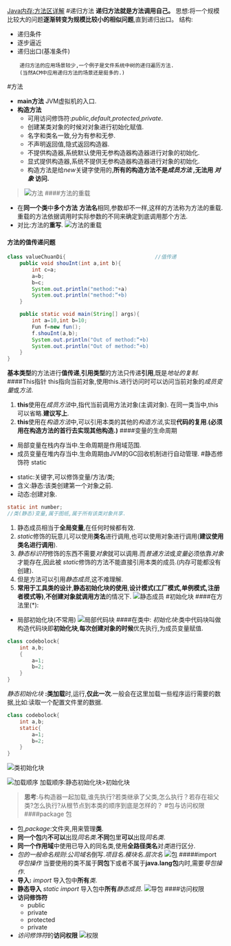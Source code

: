 [Java内存:方法区详解](https://www.cnblogs.com/wangguoning/p/6109377.html)
#递归方法
**递归方法就是方法调用自己。**
思想:将一个规模比较大的问题**逐渐转变为规模比较小的相似问题**,直到递归出口。
结构:
- 递归条件
- 逐步逼近
- 递归出口(基准条件)
~~~
    递归方法的应用场景较少,一个例子是文件系统中树的递归遍历方法.
    (当然ACM中应用递归方法的场景还是挺多的.)
~~~
#方法
- **main方法**
    JVM虚拟机的入口.
- **构造方法**
    - 可用访问修饰符:*public,default,protected,private*.
    - 创建某类对象的时候对对象进行初始化赋值.
    - 名字和类名一致,分为有参和无参.
    - 不声明返回值,隐式返回构造器.
    - 不提供构造器,系统默认使用无参构造器构造器进行对象的初始化.
    - 显式提供构造器,系统不提供无参构造器构造器进行对象的初始化.
    - 构造方法是给*new*关键字使用的,**所有的构造方法不是*成员方法* ,无法用 *对象*         访问.**
> ![方法](images/方法.png)
####方法的重载
- 在**同一个类**中**多个方法** **方法名**相同,参数却不一样,这样的方法称为方法的重载.
重载的方法依据调用时实际参数的不同来确定到底调用那个方法.
- 对比:方法的**重写**.
![方法的重载](images/方法重载.png)
#### 方法的值传递问题
~~~java
class valueChuanDi{                             //值传递
    public void shouInt(int a,int b){
        int c=a;
        a=b;
        b=c;
        System.out.println("method:"+a)
        System.out.println("method:“+b)
    }

    public static void main(String[] args){
        int a=10,int b=10;
        Fun f=new fun();
        f.shouInt(a,b);
        System.out.println("Out of method:“+b)
        System.out.println("Out of method:“+b)
    }
}
~~~
**基本类型**的方法进行**值传递**,**引用类型**的方法只传递**引用**,既是*地址的复制*.
####This指针
this指向当前对象,使用this.进行访问时可以访问当前对象的*成员变量*或*方法*.
1. **this**使用在*成员方法*中,指代当前调用方法对象(主调对象).
在同一类当中,this可以省略.**建议写上**.
2. **this**使用在*构造方法*中,可以引用本类的其他的*构造方法*,实现**代码的复用**.**(必须用在构造方法的首行去实现其他构造.)**
####变量的生命周期
+ 局部变量在栈内存当中.生命周期是作用域范围.
+ 成员变量在堆内存当中.生命周期由JVM的GC回收机制进行自动管理.
#静态修饰符 static
- static:关键字,可以修饰变量/方法/类;
- 含义:静态:该类创建第一个对象之前.
- 动态:创建对象.
~~~java
static int number;
//类(静态)变量,属于图纸,属于所有该类对象共享.
~~~
1. 静态成员相当于**全局变量**,在任何时候都有效.
2. *static*修饰的玩意儿可以使用**类名**进行调用,也可以使用对象进行调用(**建议使用类名进行调用**).
3. *静态标识符*修饰的东西不需要*对象*就可以调用.而*普通方法*或*变量*必须依靠*对象*才能存在,因此被 *static*修饰的方法不能直接引用本类的成员.(内存可能都没有创建).
4. 但是方法可以引用*静态成员*,这不难理解.
5. **常用于工具类的设计**,**静态初始化块的使用**,**设计模式(工厂模式,单例模式,注册者模式等)**,**不创建对象就调用方法**的情况下.
![静态成员](images/静态成员.png)
#初始化块
####在方法里(*):
+ 局部初始化块(不常用)
![局部代码块](images/函数代码块.png)
####在类中:
*初始化块*:类中代码块叫做构造代码块即**初始化块**,**每次创建对象的时候**优先执行,为成员变量赋值.
~~~java
class codebolock{
    int a,b;
    {
        a=1;
        b=2;
    }
}
~~~
*静态初始化块* **:类加载**时,运行,**仅此一次**.一般会在这里加载一些程序运行需要的数据,比如:读取一个配置文件里的数据.
~~~java
class codebolock{
    int a,b;
    static{
        a=1;
        b=2;
    }
}
~~~
![类初始化块](images/类代码块.png)

![加载顺序](images/静态代码块2.jpg)
加载顺序:静态初始化块>初始化块


> **思考**:与构造器一起加载,谁先执行?若类继承了父类,怎么执行？若存在祖父类?怎么执行?从根节点到本类的顺序到底是怎样的？
#包与访问权限
####package 包
- 包,*package*:文件夹,用来管理**类**.
- **同一个包**内**不可以**出现*同名类*.**不同**包里**可以**出现*同名类*.
- **同一个作用域**中使用已导入的同名类,使用**全路径类名**对*类*进行区分.
- *包的一般命名规则*:*公司域名*倒写.*项目名*.*模块名*.*层次名*
![包](images/包.png)
#####import *导包操作*
当要使用的类不属于**同包**下或者不属于**java.lang包**内时,需要*导包操作*.
- **导入:** *import*
    导入包中**所有***类*.
- **静态导入** *static import*
    导入包中**所有***静态成员*.
    ![导包](images/导包.png)
####访问权限
- **访问修饰符**
  - public
  - private
  - protected
  - private
- *访问修饰符*的**访问权限**
![权限](images/包访问权限.jpg)